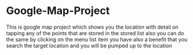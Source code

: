 # Google-Map-Project
This is google map project which shows you the location with detail on tapping any of the points that are stored in the stored list also you can do the same by clicking on the menu list item you have also a benefit that you search the target location and you will be pumped up to the location 
